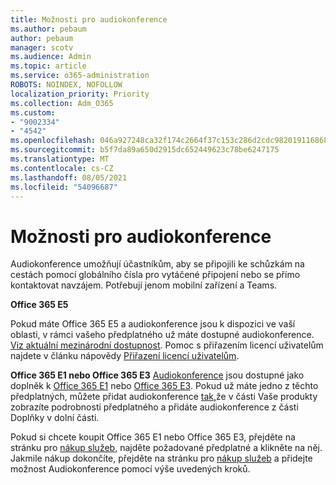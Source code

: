 ```yaml
---
title: Možnosti pro audiokonference
ms.author: pebaum
author: pebaum
manager: scotv
ms.audience: Admin
ms.topic: article
ms.service: o365-administration
ROBOTS: NOINDEX, NOFOLLOW
localization_priority: Priority
ms.collection: Adm_O365
ms.custom:
- "9002334"
- "4542"
ms.openlocfilehash: 046a927248ca32f174c2664f37c153c286d2cdc982019116868bd0c2e85fe063
ms.sourcegitcommit: b5f7da89a650d2915dc652449623c78be6247175
ms.translationtype: MT
ms.contentlocale: cs-CZ
ms.lasthandoff: 08/05/2021
ms.locfileid: "54096687"
---
```

# <a name="options-for-audio-conferencing"></a>Možnosti pro audiokonference

Audiokonference umožňují účastníkům, aby se připojili ke schůzkám na cestách pomocí globálního čísla pro vytáčené připojení nebo se přímo kontaktovat navzájem. Potřebují jenom mobilní zařízení a Teams.

**Office 365 E5**

Pokud máte Office 365 E5 a audiokonference jsou k dispozici ve vaší oblasti, v rámci vašeho předplatného už máte dostupné audiokonference. [Viz aktuální mezinárodní dostupnost](https://go.microsoft.com/fwlink/p/?LinkID=839556). Pomoc s přiřazením licencí uživatelům najdete v článku nápovědy [Přiřazení licencí uživatelům](https://docs.microsoft.com/microsoft-365/admin/manage/assign-licenses-to-users).

**Office 365 E1 nebo Office 365 E3**
[Audiokonference](https://docs.microsoft.com/microsoftteams/audio-conferencing-in-office-365) jsou dostupné jako doplněk k [Office 365 E1](https://www.microsoft.com/microsoft-365/business/office-365-enterprise-e1-business-software) nebo [Office 365 E3](https://www.microsoft.com/microsoft-365/business/office-365-enterprise-e3-business-software).  Pokud už máte jedno z těchto předplatných, můžete přidat audiokonference [tak,](https://go.microsoft.com/fwlink/p/?linkid=842054)že v části Vaše produkty zobrazíte podrobnosti předplatného a přidáte audiokonference z části Doplňky v dolní části.

Pokud si chcete koupit Office 365 E1 nebo Office 365 E3, přejděte na stránku pro [nákup služeb](https://go.microsoft.com/fwlink/p/?linkid=868433), najděte požadované předplatné a klikněte na něj.  Jakmile nákup dokončíte, přejděte na stránku pro [nákup služeb](https://go.microsoft.com/fwlink/p/?linkid=868433) a přidejte možnost Audiokonference pomocí výše uvedených kroků.
